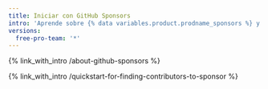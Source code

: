 ```yaml
---
title: Iniciar con GitHub Sponsors
intro: 'Aprende sobre {% data variables.product.prodname_sponsors %} y sobre cómo puedes involucrarte como patrocinador o como colaborador de código abierto.'
versions:
  free-pro-team: '*'
---
```


{% link_with_intro /about-github-sponsors %}

{% link_with_intro /quickstart-for-finding-contributors-to-sponsor %}
